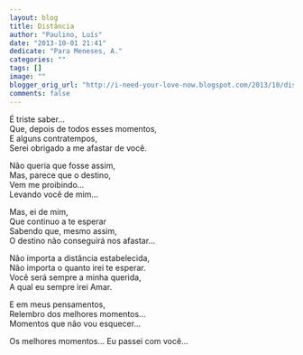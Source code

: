 ```yaml
---
layout: blog
title: Distância
author: "Paulino, Luís"
date: "2013-10-01 21:41"
dedicate: "Para Meneses, A."
categories: ""
tags: []
image: ""
blogger_orig_url: "http://i-need-your-love-now.blogspot.com/2013/10/distancia.html'"
comments: false
---
```


É triste saber...\
Que, depois de todos esses momentos,\
E alguns contratempos,\
Serei obrigado a me afastar de você.

Não queria que fosse assim,\
Mas, parece que o destino,\
Vem me proibindo...\
Levando você de mim...

Mas, ei de mim,\
Que continuo a te esperar\
Sabendo que, mesmo assim,\
O destino não conseguirá nos afastar...

Não importa a distância estabelecida,\
Não importa o quanto irei te esperar.\
Você será sempre a minha querida,\
A qual eu sempre irei Amar.

E em meus pensamentos,\
Relembro dos melhores momentos...\
Momentos que não vou esquecer...

Os melhores momentos... Eu passei com você...
